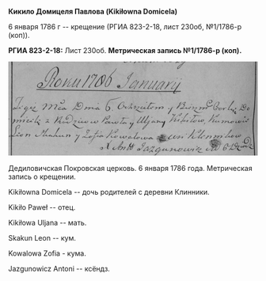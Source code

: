 **Кикило Домицеля Павлова (Kikiłowna Domicela)**

6 января 1786 г -- крещение (РГИА 823-2-18, лист 230об, №1/1786-р
(коп)).

**РГИА 823-2-18:** Лист 230об. **Метрическая запись №1/1786-р (коп).**

![](./media/2b546d4e69109c0ced64e473eeb0efd622a58ae1.png)

Дедиловичская Покровская церковь. 6 января 1786 года. Метрическая запись
о крещении.

Kikiłowna Domicela -- дочь родителей с деревни Клинники.

Kikiło Paweł -- отец.

Kikiłowa Uljana -- мать.

Skakun Leon -- кум.

Kowalowa Zofia - кума.

Jazgunowicz Antoni -- ксёндз.
